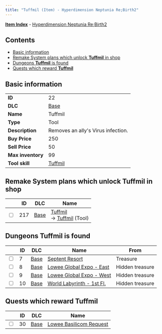 ```yaml
---
title: "Tuffmil (Item) - Hyperdimension Neptunia Re;Birth2"
---
```


[**Item Index**](/neptunia/rb2/item/index.html) - [Hyperdimension Neptunia Re;Birth2](/neptunia/rb2)

## Contents

- [Basic information](#basic-information)
- [Remake System plans which unlock **Tuffmil** in shop](#remake-system-plans-which-unlock-tuffmil-in-shop)
- [Dungeons **Tuffmil** is found](#dungeons-tuffmil-is-found)
- [Quests which reward **Tuffmil**](#quests-which-reward-tuffmil)

## Basic information

|   |   |
| -- | -- |
| **ID** | 22 |
| **DLC** | [Base](/neptunia/rb2/dlc/0-base.html) |
| **Name** | Tuffmil |
| **Type** | Tool |
| **Description** | Removes an ally's Virus infection. |
| **Buy Price** | 250 |
| **Sell Price** | 50 |
| **Max inventory** | 99 |
| **Tool skill** | [Tuffmil](/neptunia/rb2/skill/0-10026-tuffmil.html) |

## Remake System plans which unlock **Tuffmil** in shop

|    | ID | DLC | Name |
| -- | -- | --- | ---- |
| <input type="checkbox" id="rb2-remake-0-217" class="trackbox" /> | 217 | [Base](/neptunia/rb2/dlc/0-base.html) | [Tuffmil](/neptunia/rb2/remake/0-217-tuffmil.html)<br />→ [Tuffmil](/neptunia/rb2/item/0-22-tuffmil.html) (Tool) |

## Dungeons **Tuffmil** is found

|    | ID | DLC | Name | From |
| -- | -- | --- | ---- | ---- |
| <input type="checkbox" id="rb2-dungeon-0-7" class="trackbox" /> | 7 | [Base](/neptunia/rb2/dlc/0-base.html) | [Septent Resort](/neptunia/rb2/dungeon/0-7-septent-resort.html) | Treasure |
| <input type="checkbox" id="rb2-dungeon-0-8" class="trackbox" /> | 8 | [Base](/neptunia/rb2/dlc/0-base.html) | [Lowee Global Expo - East](/neptunia/rb2/dungeon/0-8-lowee-global-expo-east.html) | Hidden treasure |
| <input type="checkbox" id="rb2-dungeon-0-9" class="trackbox" /> | 9 | [Base](/neptunia/rb2/dlc/0-base.html) | [Lowee Global Expo - West](/neptunia/rb2/dungeon/0-9-lowee-global-expo-west.html) | Hidden treasure |
| <input type="checkbox" id="rb2-dungeon-0-10" class="trackbox" /> | 10 | [Base](/neptunia/rb2/dlc/0-base.html) | [World Labyrinth - 1st Fl.](/neptunia/rb2/dungeon/0-10-world-labyrinth-1st-fl.html) | Hidden treasure |

## Quests which reward **Tuffmil**

|    | ID | DLC | Name |
| -- | -- | --- | ---- |
| <input type="checkbox" id="rb2-quest-0-30" class="trackbox" /> | 30 | [Base](/neptunia/rb2/dlc/0-base.html) | [Lowee Basilicom Request](/neptunia/rb2/quest/0-30-lowee-basilicom-request.html) |